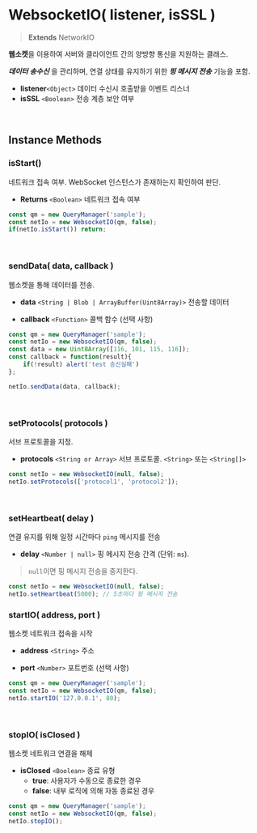 # WebsocketIO( listener, isSSL )

> **Extends** NetworkIO


**웹소켓**을 이용하여 서버와 클라이언트 간의 양방향 통신을 지원하는 클래스. 

***데이터 송수신*** 을 관리하며, 연결 상태를 유지하기 위한 ***핑 메시지 전송*** 기능을 포함.


* **listener**`<Object>` 데이터 수신시 호출받을 이벤트 리스너
* **isSSL** `<Boolean>` 전송 계층 보안 여부

<br/>

## Instance Methods

### isStart()


네트워크 접속 여부. WebSocket 인스턴스가 존재하는지 확인하여 판단.

-   **Returns** `<Boolean>` 네트워크 접속 여부

```js
const qm = new QueryManager('sample');
const netIo = new WebsocketIO(qm, false);
if(netIo.isStart()) return;
```

<br/>

### sendData( data, callback )

웹소켓을 통해 데이터를 전송.

-   **data** `<String | Blob | ArrayBuffer(Uint8Array)>` 전송할 데이터
    
-   **callback** `<Function>` 콜백 함수 (선택 사항)

```js
const qm = new QueryManager('sample');
const netIo = new WebsocketIO(qm, false);
const data = new Uint8Array([116, 101, 115, 116]);
const callback = function(result){ 
	if(!result) alert('test 송신실패')
};

netIo.sendData(data, callback);
```

<br/>

### setProtocols( protocols )

서브 프로토콜을 지정.

* **protocols** `<String or Array>` 서브 프로토콜. `<String>` 또는 `<String[]>`


```js
const netIo = new WebsocketIO(null, false);
netIo.setProtocols(['protocol1', 'protocol2']);
```

<br/>


### setHeartbeat( delay )

연결 유지를 위해 일정 시간마다 `ping` 메시지를 전송

-   **delay** `<Number | null>` 핑 메시지 전송 간격 (단위: `ms`). 
>`null`이면 핑 메시지 전송을 중지한다.
    

```js
const netIo = new WebsocketIO(null, false);
netIo.setHeartbeat(5000); // 5초마다 핑 메시지 전송
```

### startIO( address, port )

웹소켓 네트워크 접속을 시작

-   **address** `<String>` 주소
    
-   **port** `<Number>` 포트번호 (선택 사항)

```js
const qm = new QueryManager('sample');
const netIo = new WebsocketIO(qm, false);
netIo.startIO('127.0.0.1', 80);
```

<br/>

### stopIO( isClosed )

웹소켓 네트워크 연결을 해제

-   **isClosed** `<Boolean>` 종료 유형
    -   **true**: 사용자가 수동으로 종료한 경우
    -   **false**: 내부 로직에 의해 자동 종료된 경우

```js
const qm = new QueryManager('sample');
const netIo = new WebsocketIO(qm, false);
netIo.stopIO();
```

<br/>
